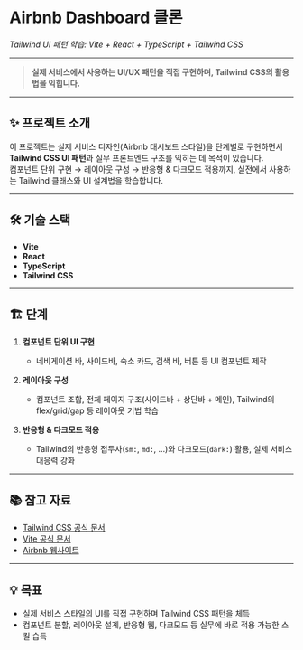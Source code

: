 # Airbnb Dashboard 클론

_Tailwind UI 패턴 학습: Vite + React + TypeScript + Tailwind CSS_

---

> **실제 서비스에서 사용하는 UI/UX 패턴을 직접 구현하며, Tailwind CSS의 활용법을 익힙니다.**

---

## ✨ 프로젝트 소개

이 프로젝트는 실제 서비스 디자인(Airbnb 대시보드 스타일)을 단계별로 구현하면서 **Tailwind CSS UI 패턴**과 실무 프론트엔드 구조를 익히는 데 목적이 있습니다.  
컴포넌트 단위 구현 → 레이아웃 구성 → 반응형 & 다크모드 적용까지, 실전에서 사용하는 Tailwind 클래스와 UI 설계법을 학습합니다.

---

## 🛠️ 기술 스택

- **Vite**
- **React**
- **TypeScript**
- **Tailwind CSS**

---

## 🏗️ 단계

1. **컴포넌트 단위 UI 구현**

   - 네비게이션 바, 사이드바, 숙소 카드, 검색 바, 버튼 등 UI 컴포넌트 제작

2. **레이아웃 구성**

   - 컴포넌트 조합, 전체 페이지 구조(사이드바 + 상단바 + 메인), Tailwind의 flex/grid/gap 등 레이아웃 기법 학습

3. **반응형 & 다크모드 적용**
   - Tailwind의 반응형 접두사(`sm:`, `md:`, …)와 다크모드(`dark:`) 활용, 실제 서비스 대응력 강화

---

## 📚 참고 자료

- [Tailwind CSS 공식 문서](https://tailwindcss.com/docs)
- [Vite 공식 문서](https://vitejs.dev/guide/)
- [Airbnb 웹사이트](https://www.airbnb.com/)

---

## 💡 목표

- 실제 서비스 스타일의 UI를 직접 구현하며 Tailwind CSS 패턴을 체득
- 컴포넌트 분할, 레이아웃 설계, 반응형 웹, 다크모드 등 실무에 바로 적용 가능한 스킬 습득
